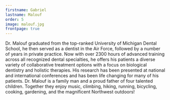 ```yaml
---
firstname: Gabriel
lastname: Malouf
order: 5
image: malouf.jpg
frontpage: true
---
```


Dr. Malouf graduated from the top-ranked University of Michigan Dental School, he then served as a dentist in the Air Force, followed by a number of years in private practice. Now with over 2300 hours of advanced training across all recognized dental specialties, he offers his patients a diverse variety of collaborative treatment options with a focus on biological dentistry and holistic therapies. His research has been presented at national and international conferences and has been life changing for many of his patients. Dr. Malouf is a family man and a proud father of four talented children.  Together they enjoy music, climbing, hiking, running, bicycling, cooking, gardening, and the magnificent Northwest outdoors!